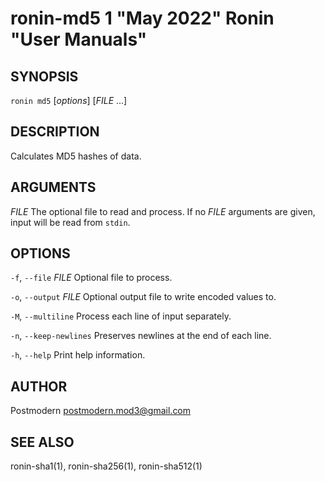 # ronin-md5 1 "May 2022" Ronin "User Manuals"

## SYNOPSIS

`ronin md5` [*options*] [*FILE* ...]

## DESCRIPTION

Calculates MD5 hashes of data.

## ARGUMENTS

*FILE*
  The optional file to read and process. If no *FILE* arguments are given,
  input will be read from `stdin`.

## OPTIONS

`-f`, `--file` *FILE*
  Optional file to process.

`-o`, `--output` *FILE*
  Optional output file to write encoded values to.

`-M`, `--multiline`
  Process each line of input separately.

`-n`, `--keep-newlines`
  Preserves newlines at the end of each line.

`-h`, `--help`
  Print help information.

## AUTHOR

Postmodern <postmodern.mod3@gmail.com>

## SEE ALSO

ronin-sha1(1), ronin-sha256(1), ronin-sha512(1)
